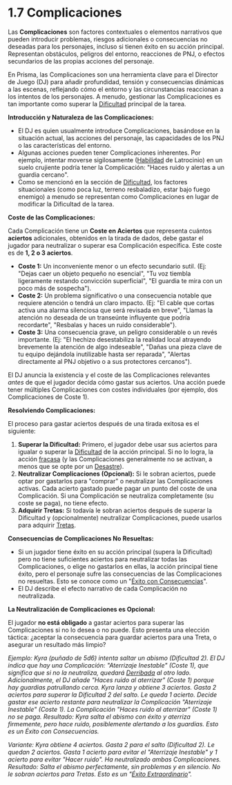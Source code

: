# 1.7 Complicaciones

Las **Complicaciones** son factores contextuales o elementos narrativos que pueden introducir problemas, riesgos adicionales o consecuencias no deseadas para los personajes, incluso si tienen éxito en su acción principal. Representan obstáculos, peligros del entorno, reacciones de PNJ, o efectos secundarios de las propias acciones del personaje.

En Prisma, las Complicaciones son una herramienta clave para el Director de Juego (DJ) para añadir profundidad, tensión y consecuencias dinámicas a las escenas, reflejando cómo el entorno y las circunstancias reaccionan a los intentos de los personajes. A menudo, gestionar las Complicaciones es tan importante como superar la [Dificultad](./01.06_Dificultad.md) principal de la tarea.

**Introducción y Naturaleza de las Complicaciones:**

*   El DJ es quien usualmente introduce Complicaciones, basándose en la situación actual, las acciones del personaje, las capacidades de los PNJ o las características del entorno.
*   Algunas acciones pueden tener Complicaciones inherentes. Por ejemplo, intentar moverse sigilosamente ([Habilidad](./01.11_Habilidades_Concepto.md) de Latrocinio) en un suelo crujiente podría tener la Complicación: "Haces ruido y alertas a un guardia cercano".
*   Como se mencionó en la sección de [Dificultad](./01.06_Dificultad.md), los factores situacionales (como poca luz, terreno resbaladizo, estar bajo fuego enemigo) a menudo se representan como Complicaciones en lugar de modificar la Dificultad de la tarea.

**Coste de las Complicaciones:**

Cada Complicación tiene un **Coste en Aciertos** que representa cuántos **aciertos** adicionales, obtenidos en la tirada de dados, debe gastar el jugador para neutralizar o superar esa Complicación específica. Este coste es de **1, 2 o 3 aciertos**.

*   **Coste 1:** Un inconveniente menor o un efecto secundario sutil. (Ej: "Dejas caer un objeto pequeño no esencial", "Tu voz tiembla ligeramente restando convicción superficial", "El guardia te mira con un poco más de sospecha").
*   **Coste 2:** Un problema significativo o una consecuencia notable que requiere atención o tendrá un claro impacto. (Ej: "El cable que cortas activa una alarma silenciosa que será revisada en breve", "Llamas la atención no deseada de un transeúnte influyente que podría recordarte", "Resbalas y haces un ruido considerable").
*   **Coste 3:** Una consecuencia grave, un peligro considerable o un revés importante. (Ej: "El hechizo desestabiliza la realidad local atrayendo brevemente la atención de algo indeseable", "Dañas una pieza clave de tu equipo dejándola inutilizable hasta ser reparada", "Alertas directamente al PNJ objetivo o a sus protectores cercanos").

El DJ anuncia la existencia y el coste de las Complicaciones relevantes *antes* de que el jugador decida cómo gastar sus aciertos. Una acción puede tener múltiples Complicaciones con costes individuales (por ejemplo, dos Complicaciones de Coste 1).

**Resolviendo Complicaciones:**

El proceso para gastar aciertos después de una tirada exitosa es el siguiente:

1.  **Superar la Dificultad:** Primero, el jugador debe usar sus aciertos para igualar o superar la [Dificultad](./01.06_Dificultad.md) de la acción principal. Si no lo logra, la acción [fracasa](./01.04_Aciertos_y_Tipos_de_Exito.md) (y las Complicaciones generalmente no se activan, a menos que se opte por un [Desastre](./01.04_Aciertos_y_Tipos_de_Exito.md)).
2.  **Neutralizar Complicaciones (Opcional):** Si le sobran aciertos, puede optar por gastarlos para "comprar" o neutralizar las Complicaciones activas. Cada acierto gastado puede pagar un punto del coste de una Complicación. Si una Complicación se neutraliza completamente (su coste se paga), no tiene efecto.
3.  **Adquirir Tretas:** Si todavía le sobran aciertos después de superar la Dificultad y (opcionalmente) neutralizar Complicaciones, puede usarlos para adquirir [Tretas](./01.08_Tretas.md).

**Consecuencias de Complicaciones No Resueltas:**

*   Si un jugador tiene éxito en su acción principal (supera la Dificultad) pero no tiene suficientes aciertos para neutralizar todas las Complicaciones, o elige no gastarlos en ellas, la acción principal tiene éxito, pero el personaje sufre las consecuencias de las Complicaciones no resueltas. Esto se conoce como un "[Éxito con Consecuencias](./01.04_Aciertos_y_Tipos_de_Exito.md)".
*   El DJ describe el efecto narrativo de cada Complicación no neutralizada.

**La Neutralización de Complicaciones es Opcional:**

El jugador **no está obligado** a gastar aciertos para superar las Complicaciones si no lo desea o no puede. Esto presenta una elección táctica: ¿aceptar la consecuencia para guardar aciertos para una Treta, o asegurar un resultado más limpio?

*Ejemplo: Kyra (puñado de 5d6) intenta saltar un abismo (Dificultad 2). El DJ indica que hay una Complicación: "Aterrizaje Inestable" (Coste 1), que significa que si no la neutraliza, quedará [Derribada](./01.13_Efectos_de_Estado.md) al otro lado.*
*Adicionalmente, el DJ añade "Haces ruido al aterrizar" (Coste 1) porque hay guardias patrullando cerca.*
*Kyra lanza y obtiene 3 aciertos.*
*Gasta 2 aciertos para superar la Dificultad 2 del salto. Le queda 1 acierto.*
*Decide gastar ese acierto restante para neutralizar la Complicación "Aterrizaje Inestable" (Coste 1). La Complicación "Haces ruido al aterrizar" (Coste 1) no se paga.*
*Resultado: Kyra salta el abismo con éxito y aterriza firmemente, pero hace ruido, posiblemente alertando a los guardias. Esto es un Éxito con Consecuencias.*

*Variante: Kyra obtiene 4 aciertos.*
*Gasta 2 para el salto (Dificultad 2). Le quedan 2 aciertos.*
*Gasta 1 acierto para evitar el "Aterrizaje Inestable" y 1 acierto para evitar "Hacer ruido". Ha neutralizado ambas Complicaciones.*
*Resultado: Salta el abismo perfectamente, sin problemas y en silencio. No le sobran aciertos para Tretas. Esto es un "[Éxito Extraordinario](./01.04_Aciertos_y_Tipos_de_Exito.md)".*
